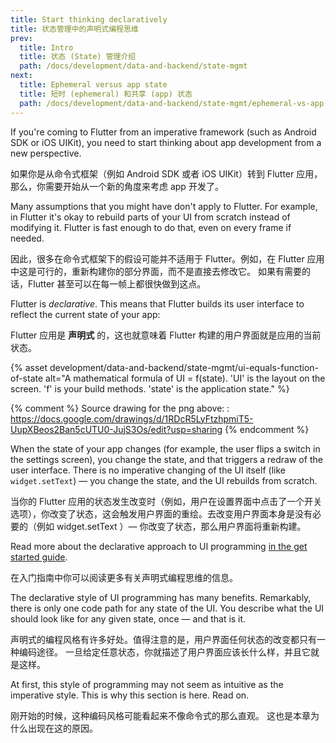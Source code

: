 ```yaml
---
title: Start thinking declaratively
title: 状态管理中的声明式编程思维
prev:
  title: Intro
  title: 状态 (State) 管理介绍
  path: /docs/development/data-and-backend/state-mgmt
next:
  title: Ephemeral versus app state
  title: 短时 (ephemeral) 和共享 (app) 状态
  path: /docs/development/data-and-backend/state-mgmt/ephemeral-vs-app
---
```


If you're coming to Flutter from an imperative framework (such as Android SDK or 
iOS UIKit), you need to start thinking about app development from a new 
perspective. 

如果你是从命令式框架（例如 Android SDK 或者 iOS UIKit）转到 Flutter 应用，那么，你需要开始从一个新的角度来考虑 app 开发了。

Many assumptions that you might have don't apply to Flutter. For example, in 
Flutter it's okay to rebuild parts of your UI from scratch instead of modifying 
it. Flutter is fast enough to do that, even on every frame if needed.

因此，很多在命令式框架下的假设可能并不适用于 Flutter。例如，在 Flutter 应用中这是可行的，重新构建你的部分界面，而不是直接去修改它。 如果有需要的话，Flutter 甚至可以在每一帧上都很快做到这点。

Flutter is _declarative_. This means that Flutter builds its user interface to 
reflect the current state of your app:

Flutter 应用是 **声明式** 的，这也就意味着 Flutter 构建的用户界面就是应用的当前状态。

{% asset development/data-and-backend/state-mgmt/ui-equals-function-of-state alt="A mathematical formula of UI = f(state). 'UI' is the layout on the screen. 'f' is your build methods. 'state' is the application state." %}

{% comment %}
Source drawing for the png above: : https://docs.google.com/drawings/d/1RDcR5LyFtzhpmiT5-UupXBeos2Ban5cUTU0-JujS3Os/edit?usp=sharing
{% endcomment %}

When the state of your app changes (for example, the user flips a switch in the 
settings screen), you change the state, and that triggers a redraw of the user 
interface. There is no imperative changing of the UI itself (like 
`widget.setText`) — you change the state, and the UI rebuilds from scratch.

当你的 Flutter 应用的状态发生改变时（例如，用户在设置界面中点击了一个开关选项），你改变了状态，这会触发用户界面的重绘。去改变用户界面本身是没有必要的（例如 widget.setText ）— 你改变了状态，那么用户界面将重新构建。

Read more about the declarative approach to UI programming [in 
the get started guide](/docs/get-started/flutter-for/declarative). 

在入门指南中你可以阅读更多有关声明式编程思维的信息。

The declarative style of UI programming has many benefits. Remarkably, there is 
only one code path for any state of the UI. You describe what the UI should look 
like for any given state, once — and that is it.

声明式的编程风格有许多好处。值得注意的是，用户界面任何状态的改变都只有一种编码途径。
一旦给定任意状态，你就描述了用户界面应该长什么样，并且它就是这样。

At first, this style of programming may not seem as intuitive as the imperative 
style. This is why this section is here. Read on.

刚开始的时候，这种编码风格可能看起来不像命令式的那么直观。
这也是本章为什么出现在这的原因。
